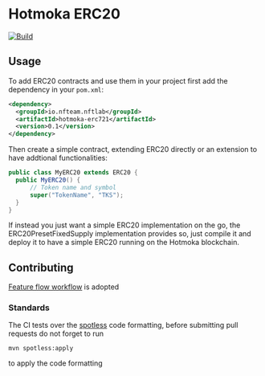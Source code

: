 # Hotmoka ERC20

[![Build](https://github.com/NFT-Lab/Hotmoka-ERC20/actions/workflows/build.yml/badge.svg)](https://github.com/NFT-Lab/Hotmoka-ERC20/actions/workflows/build.yml)

## Usage
To add ERC20 contracts and use them in your project first add the dependency in your `pom.xml`:
```xml
<dependency>
  <groupId>io.nfteam.nftlab</groupId>
  <artifactId>hotmoka-erc721</artifactId>
  <version>0.1</version>
</dependency>
```
Then create a simple contract, extending ERC20 directly or an extension to have addtional functionalities:
```java
public class MyERC20 extends ERC20 {
  public MyERC20() {
      // Token name and symbol
      super("TokenName", "TKS");
  }
}
```
If instead you just want a simple ERC20 implementation on the go, the ERC20PresetFixedSupply implementation provides so,
just compile it and deploy it to have a simple ERC20 running on the Hotmoka blockchain.

## Contributing
[Feature flow workflow](https://www.atlassian.com/git/tutorials/comparing-workflows/feature-branch-workflow) is adopted
### Standards
The CI tests over the [spotless](https://github.com/diffplug/spotless) code formatting, before submitting pull requests do not
forget to run
```shell
mvn spotless:apply
```
to apply the code formatting
